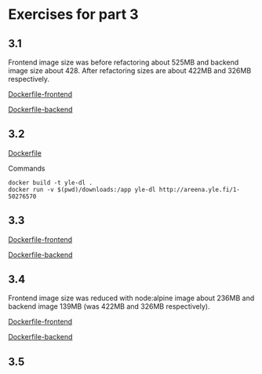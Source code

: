 # Exercises for part 3

## 3.1

Frontend image size was before refactoring about 525MB and backend image size about 428. After refactoring sizes are about 422MB and 326MB respectively.

[Dockerfile-frontend](https://github.com/MiguelSombrero/devopswithdocker/blob/master/part3/part3_1/frontend.Dockerfile)

[Dockerfile-backend](https://github.com/MiguelSombrero/devopswithdocker/blob/master/part3/part3_1/backend.Dockerfile)

## 3.2

[Dockerfile](https://github.com/MiguelSombrero/devopswithdocker/blob/master/part3/part3_2/Dockerfile)

Commands

    docker build -t yle-dl .
    docker run -v $(pwd)/downloads:/app yle-dl http://areena.yle.fi/1-50276570


## 3.3

[Dockerfile-frontend](https://github.com/MiguelSombrero/devopswithdocker/blob/master/part3/part3_3/frontend.Dockerfile)

[Dockerfile-backend](https://github.com/MiguelSombrero/devopswithdocker/blob/master/part3/part3_3/backend.Dockerfile)

## 3.4

Frontend image size was reduced with node:alpine image about 236MB and backend image 139MB (was 422MB and 326MB respectively).

[Dockerfile-frontend](https://github.com/MiguelSombrero/devopswithdocker/blob/master/part3/part3_4/frontend.Dockerfile)

[Dockerfile-backend](https://github.com/MiguelSombrero/devopswithdocker/blob/master/part3/part3_4/backend.Dockerfile)


## 3.5


